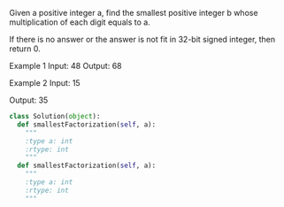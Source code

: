 Given a positive integer a, find the smallest positive integer b whose multiplication of each digit equals to a.


If there is no answer or the answer is not fit in 32-bit signed integer, then return 0.


Example 1
Input:
48
Output:
68



Example 2
Input:
15

Output:
35



```python
class Solution(object):
  def smallestFactorization(self, a):
    """
    :type a: int
    :rtype: int
    """
  def smallestFactorization(self, a):
    """
    :type a: int
    :rtype: int
    """
```
